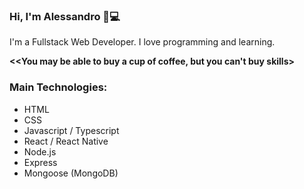 ### Hi, I'm Alessandro 👋💻

I'm a Fullstack Web Developer. I love programming and learning.

**<<You may be able to buy a cup of coffee, but you can't buy skills>**

### Main Technologies:

- HTML
- CSS
- Javascript / Typescript
- React / React Native
- Node.js
- Express
- Mongoose (MongoDB)
